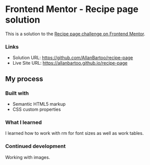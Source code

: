 # Frontend Mentor - Recipe page solution

This is a solution to the [Recipe page challenge on Frontend Mentor](https://www.frontendmentor.io/challenges/recipe-page-KiTsR8QQKm).

### Links

- Solution URL: https://github.com/AllanBartoo/recipe-page
- Live Site URL: https://allanbartoo.github.io/recipe-page

## My process

### Built with

- Semantic HTML5 markup
- CSS custom properties

### What I learned

I learned how to work with rm for font sizes as well as work tables.

### Continued development

Working with images.
